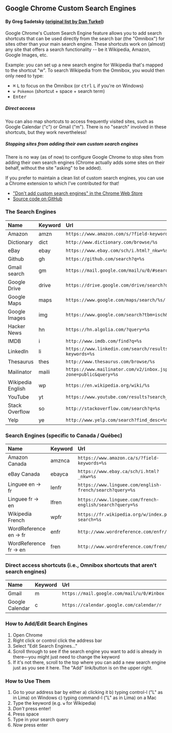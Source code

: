 ## Google Chrome Custom Search Engines
#### By Greg Sadetsky ([original list by Dan Turkel](https://github.com/daturkel/custom-search-engines))

Google Chrome's Custom Search Engine feature allows you to add search shortcuts that can be used directly from the search bar (the "Omnibox") for sites other than your main search engine. These shortcuts work on (almost) any site that offers a search functionality -- be it Wikipedia, Amazon, Google Images, etc.

Example: you can set up a new search engine for Wikipedia that's mapped to the shortcut "w". To search Wikipedia from the Omnibox, you would then only need to type:

- <kbd>⌘</kbd> <kbd>L</kbd> to focus on the Omnibox (or <kbd>ctrl</kbd> <kbd>L</kbd> if you're on Windows)
- `w Pokemon` (shortcut + space + search term)
- <kbd>Enter</kbd>

##### Direct access

You can also map shortcuts to access frequently visited sites, such as Google Calendar ("c") or Gmail ("m"). There is no "search" involved in these shortcuts, but they work nevertheless!

##### Stopping sites from adding their own custom search engines

There is no way (as of now) to configure Google Chrome to stop sites from adding their own search engines (Chrome actually adds some sites on their behalf, without the site "asking" to be added).

If you prefer to maintain a clean list of custom search engines, you can use a Chrome extension to which I've contributed for that!

- ["Don't add custom search engines" in the Chrome Web Store](https://chrome.google.com/webstore/detail/dont-add-custom-search-en/dnodlcololidkjgbpeoleabmkocdhacc?hl=en)
- [Source code on GitHub](https://github.com/gregsadetsky/chrome-dont-add-custom-search-engines)

### The Search Engines

Name | Keyword | Url
:--- | :------ | :--
Amazon | amzn | `https://www.amazon.com/s/?field-keywords=%s`
Dictionary | dict | `http://www.dictionary.com/browse/%s`
eBay | ebay | `https://www.ebay.com/sch/i.html?_nkw=%s`
Github | gh | `https://github.com/search?q=%s`
Gmail search | gm | `https://mail.google.com/mail/u/0/#search/%s`
Google Drive | drive | `https://drive.google.com/drive/search?q=%s`
Google Maps | maps | `https://www.google.com/maps/search/%s/`
Google Images | img | `https://www.google.com/search?tbm=isch&q=%s`
Hacker News | hn | `https://hn.algolia.com/?query=%s`
IMDB | i | `http://www.imdb.com/find?q=%s`
LinkedIn  | li | `https://www.linkedin.com/search/results/index/?keywords=%s`
Thesaurus | thes | `http://www.thesaurus.com/browse/%s`
Mailinator | maili | `https://www.mailinator.com/v2/inbox.jsp?zone=public&query=%s`
Wikipedia English | wp | `https://en.wikipedia.org/wiki/%s`
YouTube | yt | `https://www.youtube.com/results?search_query=%s`
Stack Overflow | so | `http://stackoverflow.com/search?q=%s`
Yelp | ye | `http://www.yelp.com/search?find_desc=%s`

### Search Engines (specific to Canada / Québec)

Name | Keyword | Url
:--- | :------ | :--
Amazon Canada | amznca | `https://www.amazon.ca/s/?field-keywords=%s`
eBay Canada | ebayca | `https://www.ebay.ca/sch/i.html?_nkw=%s`
Linguee en -> fr | lenfr | `https://www.linguee.com/english-french/search?query=%s`
Linguee fr -> en | lfren | `https://www.linguee.com/french-english/search?query=%s`
Wikipedia French | wpfr | `https://fr.wikipedia.org/w/index.php?search=%s`
WordReference en -> fr | enfr | `http://www.wordreference.com/enfr/%s`
WordReference fr -> en | fren | `http://www.wordreference.com/fren/%s`

### Direct access shortcuts (i.e., Omnibox shortcuts that aren't search engines)

Name | Keyword | Url
:--- | :------ | :--
Gmail | m | `https://mail.google.com/mail/u/0/#inbox`
Google Calendar | c | `https://calendar.google.com/calendar/r`

### How to Add/Edit Search Engines

1. Open Chrome
2. Right click or control click the address bar
3. Select "Edit Search Engines..."
4. Scroll through to see if the search engine you want to add is already in there—you might just need to change the keyword
5. If it's not there, scroll to the top where you can add a new search engine just as you see it here. The "Add" link/button is on the upper right.

### How to Use Them
1. Go to your address bar by either a) clicking it b) typing control-l ("L" as in Lima) on Windows c) typing command-l ("L" as in Lima) on a Mac
2. Type the keyword (e.g. `w` for Wikipedia)
3. *Don't* press enter!
4. Press space
5. Type in your search query
6. *Now* press enter

